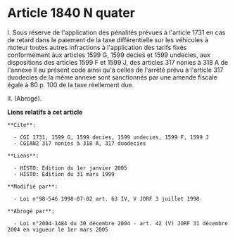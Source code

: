 # Article 1840 N quater

I. Sous réserve de l'application des pénalités prévues à l'article 1731 en cas de retard dans le paiement de la taxe
différentielle sur les véhicules à moteur toutes autres infractions à l'application des tarifs fixés conformément aux
articles 1599 G, 1599 decies et 1599 undecies, aux dispositions des articles 1599 F et 1599 J, des articles 317 nonies à 318
A de l'annexe II au présent code ainsi qu'à celles de l'arrêté prévu à l'article 317 duodecies de la même annexe sont
sanctionnés par une amende fiscale égale à 80 p. 100 de la taxe réellement due.

II. (Abrogé).

**Liens relatifs à cet article**

	**Cite**:

	  - CGI 1731, 1599 G, 1599 decies, 1599 undecies, 1599 F, 1599 J
	  - CGIAN2 317 nonies à 318 A, 317 duodecies

	**Liens**:

	  - HISTO: Edition du 1er janvier 2005
	  - HISTO: Edition du 31 mars 1999

	**Modifié par**:

	  - Loi n°98-546 1998-07-02 art. 63 IV, V JORF 3 juillet 1998

	**Abrogé par**:

	  - Loi n°2004-1484 du 30 décembre 2004 - art. 42 (V) JORF 31 décembre 2004 en vigueur le 1er mars 2005
